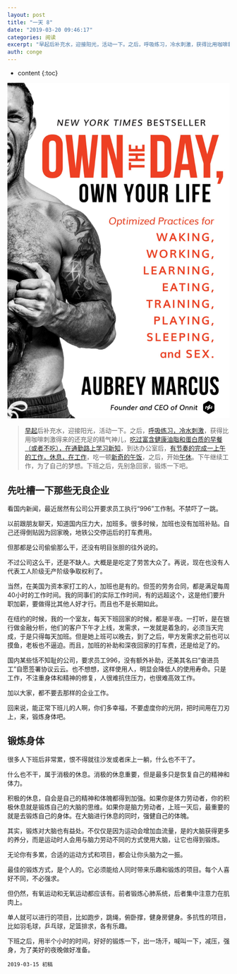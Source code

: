 ```yaml
---
layout: post
title: "一天 8"
date: "2019-03-20 09:46:17"
categories: 阅读
excerpt: "早起后补充水，迎接阳光，活动一下。之后，呼吸练习，冷水刺激，获得比用咖啡刺激得来的还充足的精气神儿，吃过富含健康油脂和蛋白质的早餐（或者不吃），..."
auth: conge
---
```

* content
{:toc}

![《Own the day, Own your life》](/assets/images/阅读/118382-0e0f7f91dcb7cdec.png)

> [早起](https://www.jianshu.com/p/3494e6862f33)后补充水，迎接阳光，活动一下。之后，[呼吸练习，冷水刺激](https://www.jianshu.com/p/468305d5c1cf)，获得比用咖啡刺激得来的还充足的精气神儿，[吃过富含健康油脂和蛋白质的早餐（或者不吃），在通勤路上学习新知](https://www.jianshu.com/p/1e9af2923bc8)，到达办公室后，[有节奏的完成一上午的工作，休息，在工作](https://www.jianshu.com/p/944abc2bb347)，吃一顿[新奇的午饭](https://www.jianshu.com/p/308dc9778da6)，之后，开始[午休](https://www.jianshu.com/p/308dc9778da6)。下午继续工作，为了自己的梦想。下班之后，先别急回家，锻炼一下吧。

## 先吐槽一下那些无良企业

看国内新闻，最近居然有公司公开要求员工执行“996”工作制。不禁吓了一跳。

以前跟朋友聊天，知道国内压力大，加班多。很多时候，加班也没有加班补贴。自己还得倒贴因为回家晚，地铁公交停运后的打车费用。

但那都是公司偷偷那么干，还没有明目张胆的往外说的。

不过公司这么干，还是不缺人。大概是是吃定了劳苦大众了。再说，现在也没有人代表工人阶级无产阶级争取权利了。

当然，在美国为资本家打工的人，加班也是有的。但签的劳务合同，都是满足每周40小时的工作时间。我的同事们的实际工作时间，有的远超这个，这是他们要升职加薪，要做得比其他人好才行。而且也不是长期如此。

在纽约的时候，我的一个室友，每天下班回家的时候，都是半夜。一打听，是在银行做金融分析，他们的客户下午才上线，发需求，一发就是着急的，必须当天完成，于是只得每天加班。但是她上班可以晚去，到了之后，甲方发需求之前也可以摸鱼，老板也不逼迫。而且，加班的补助和深夜回家的打车费，还是给足了的。

国内某些恬不知耻的公司，要求员工996，没有额外补助，还美其名曰“奋进员工”自愿签署协议云云。也不想想，这样使用人，明显会降低人的使用寿命。只是工作，不注重身体和精神的修复，人很难抗住压力，也很难高效工作。

加以大家，都不要去那样的企业工作。

回来说，能正常下班儿的人啊，你们多幸福，不要虚度你的光阴，把时间用在刀刃上，来，锻炼身体吧。


## 锻炼身体

很多人下班后非常累，恨不得就往沙发或者床上一躺，什么也不干了。

什么也不干，属于消极的休息。消极的休息重要，但是最多只是恢复自己的精神和体力。

积极的休息，自会是自己的精神和体魄都得到加强。如果你是体力劳动者，你的积极休息就是锻炼自己的大脑的思维。如果你是脑力劳动者，上班一天后，最重要的就是去锻炼自己的身体。在大脑进行休息的同时，强健自己的体魄。

其实，锻炼对大脑也有益处。不仅仅是因为运动会增加血流量，是的大脑获得更多的养分，而是运动时人会用与脑力劳动不同的方式使用大脑，让它也得到锻炼。

无论你有多累，合适的运动方式和项目，都会让你头脑为之一振。

最佳的锻炼方式，是个人的。它必须能给人同时带来乐趣和锻炼的项目。每个人喜好不同，不必强求。

但仍然，有氧运动和无氧运动都应该有。前者锻炼心肺系统，后者集中注意力在肌肉上。

单人就可以进行的项目，比如跑步，跳绳，俯卧撑，健身房健身。多抗性的项目，比如羽毛球，乒乓球，足篮排求，各有乐趣。

下班之后，用半个小时的时间，好好的锻炼一下，出一场汗，喊叫一下，减压，强身，为了美好的夜晚做好准备。


```
2019-03-15 初稿
```
